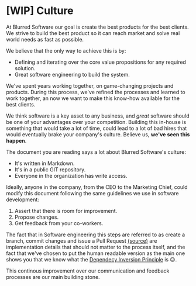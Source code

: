 # [WIP] Culture

At Blurred Software our goal is create the best products for the best clients. We strive to build the best product so it can reach  market and solve real world needs as fast as possible.

We believe that the only way to achieve this is by:
* Defining and iterating over the core value propositions for any required solution. 
* Great software engineering to build the system.

We've spent years working together, on game-changing projects and products. During this process, we've refined the processes and learned to work together, an now we want to make this know-how available for the best clients. 

We think software is a key asset to any business, and *great* software should be one of your advantages over your competition. Building this in-house is something that would take a lot of time, could lead to a lot of bad hires that would eventually brake your company's culture. Believe us, **we've seen this happen**.

The document you are reading says a lot about Blurred Software's culture: 
* It's written in Markdown.
* It's in a public GIT repository.
* Everyone in the organization has write access.

Ideally, anyone in the company, from the CEO to the Marketing Chief, could modify this document following the same guidelines we use in software development: 

1. Assert that there is room for improvement.
2. Propose changes.
3. Get feedback from your co-workers.

The fact that in Software engineering this steps are referred to as create a branch, commit changes and issue a Pull Request [(source)](http://codeinthehole.com/writing/pull-requests-and-other-good-practices-for-teams-using-github/) are implementation details that should not matter to the process itself, and the fact that we've chosen to put the human readable version as the main one shows you that we know what the [Dependecy Inversion Principle](https://en.wikipedia.org/wiki/Dependency_inversion_principle) is 😉. 

This continous improvement over our communication and feedback processes are our main building stone.
